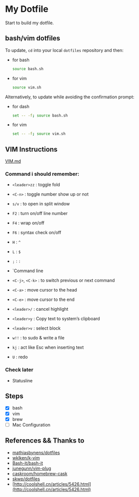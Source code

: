 My Dotfile
=============
Start to build my dotfile.

## bash/vim dotfiles

To update, `cd` into your local `dotfiles` repository and then:

* for bash

  ```bash
  source bash.sh
  ```

* for vim

  ```bash
  source vim.sh
  ```

Alternatively, to update while avoiding the confirmation prompt:

* for dash

  ```bash
  set -- -f; source bash.sh
  ```
* for vim

  ```bash
  set -- -f; source vim.sh
  ```
    
## VIM Instructions
[VIM.md](VIM.md)

### Command i should remember:

* `<leader>zz` : toggle fold
* `<C-n>` : toggle number show up or not
* `s/v` :  to open in split window
* `F2` :  turn on/off line number

* `F4` :  wrap on/off
* `F6` :  syntax check on/off

* `H` : `^`
* `L` : `$`
* `;` : `:`

* `Command line
* `<C-j>`, `<C-k>` :  to switch previous or next command
* `<C-a>` :  move cursor to the head
* `<C-e>` :  move cursor to the end

* `<leader>/` : cancel highlight
* `<leader>y` : Copy text to system’s clipboard
* `<leader>v` :  select block
* `w!!` : to sudo & write a file

* `kj` : act like Esc when inserting text
* `U` : redo

### Check later

* Statusline

## Steps

* [x] bash
* [x] vim
* [x] brew
* [ ] Mac Configuration

## References && Thanks to

* [mathiasbynens/dotfiles](https://github.com/mathiasbynens/dotfiles)
* [wklken/k-vim](https://github.com/wklken/k-vim)
* [Bash-it/bash-it](https://github.com/Bash-it/bash-it)
* [junegunn/vim-plug](https://github.com/junegunn/vim-plug)
* [caskroom/homebrew-cask](https://github.com/caskroom/homebrew-cask)
* [skwp/dotfiles](https://github.com/skwp/dotfiles)
* [http://coolshell.cn/articles/5426.html](http://coolshell.cn/articles/5426.html)

